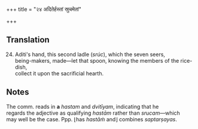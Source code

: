 +++
title = "२४ अदितेर्हस्तां स्रुचमेतां"

+++
## Translation
24. Aditi's hand, this second ladle (*srúc*), which the seven seers,  
being-makers, made—let that spoon, knowing the members of the rice-dish,  
collect it upon the sacrificial hearth.

## Notes
The comm. reads in **a** *hastam* and *dvitīyam*, indicating that he  
regards the adjective as qualifying *hastām* rather than *srucam*—which  
may well be the case. Ppp. ⌊has *hastāṁ* and⌋ combines *saptarṣayas*.
